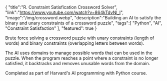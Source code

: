 {
    "title":"R. Constraint Satisfication Crossword Solver",
    "link":"https://www.youtube.com/watch?v=864kTdvNl_I",
    "image":"/img/crossword.webp",
    "description":"Building an AI to satisfy the binary and unary constraints of a crossword puzzle",
    "tags":[
          "Python",
          "AI",
          "Constraint Satisfaction"
        ],
    "featured": true
}


Brute force solving a crossword puzzle with unary constraints (length of words) and binary constraints (overlapping letters between words).

The AI uses domains to manage possible words that can be used in the puzzle. When the program reaches a point where a constraint is no longer satisfied, it backtracks and removes unusable words from the domain.

Completed as part of Harvard's AI programming with Python course.